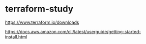 # terraform-study

https://www.terraform.io/downloads

https://docs.aws.amazon.com/cli/latest/userguide/getting-started-install.html
